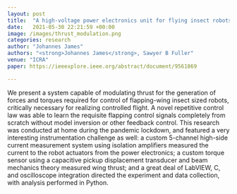 ```yaml
---
layout: post
title:  "A high-voltage power electronics unit for flying insect robots that can modulate wing thrust"
date:   2021-05-30 22:21:59 +00:00
image: /images/thrust_modulation.png
categories: research
author: "Johannes James"
authors: "<strong>Johannes James</strong>, Sawyer B Fuller"
venue: "ICRA"
paper: https://ieeexplore.ieee.org/abstract/document/9561869

---
```

We present a system capable of modulating thrust for the generation of forces and torques required for control of flapping-wing insect sized robots, critically necessary for realizing controlled flight. A novel repetitive control law was able to learn the requisite flapping control signals completely from scratch without model inversion or other feedback control. This research was conducted at home during the pandemic lockdown, and featured a very interesting instrumentation challenge as well: a custom 5-channel high-side current measurement system using isolation amplifiers measured the current to the robot actuators from the power electronics; a custom torque sensor using a capacitive pickup displacement transducer and beam mechanics theory measured wing thrust; and a great deal of LabVIEW, C, and oscilloscope integration directed the experiment and data collection, with analysis performed in Python.